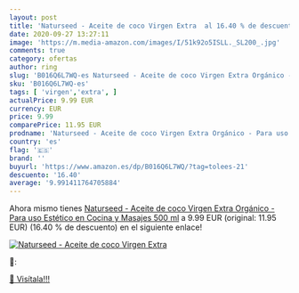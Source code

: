 ```yaml
---
layout: post
title: 'Naturseed - Aceite de coco Virgen Extra  al 16.40 % de descuento'
date: 2020-09-27 13:27:11
image: 'https://m.media-amazon.com/images/I/51k92o5ISLL._SL200_.jpg'
comments: true
category: ofertas
author: ring
slug: 'B016Q6L7WQ-es Naturseed - Aceite de coco Virgen Extra Orgánico - Para...'
sku: 'B016Q6L7WQ-es'
tags: [ 'virgen','extra', ]
actualPrice: 9.99 EUR
currency: EUR
price: 9.99
comparePrice: 11.95 EUR
prodname: 'Naturseed - Aceite de coco Virgen Extra Orgánico - Para uso Estético  en Cocina y Masajes  500 ml'
country: 'es'
flag: '🇪🇸'
brand: ''
buyurl: 'https://www.amazon.es/dp/B016Q6L7WQ/?tag=tolees-21'
descuento: '16.40'
average: '9.991411764705884'
---
```


Ahora mismo tienes [Naturseed - Aceite de coco Virgen Extra Orgánico - Para uso Estético  en Cocina y Masajes  500 ml](https://www.amazon.es/dp/B016Q6L7WQ/?tag=tolees-21) a 9.99 EUR (original: 11.95 EUR) (16.40 %  de descuento) en el siguiente enlace!

[![Naturseed - Aceite de coco Virgen Extra ](https://m.media-amazon.com/images/I/51k92o5ISLL._SL200_.jpg)](https://www.amazon.es/dp/B016Q6L7WQ/?tag=tolees-21)

🔎:


[🛒 Visítala!!!](https://www.amazon.es/dp/B016Q6L7WQ/?tag=tolees-21)
